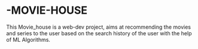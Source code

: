 # -MOVIE-HOUSE
This Movie_house is a web-dev project, aims at recommending the movies and series to the user based on the search history of the user with the help of ML Algorithms. 
